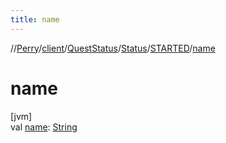 ```yaml
---
title: name
---
```

//[Perry](../../../../../index.html)/[client](../../../index.html)/[QuestStatus](../../index.html)/[Status](../index.html)/[STARTED](index.html)/[name](name.html)



# name



[jvm]\
val [name](name.html): [String](https://kotlinlang.org/api/latest/jvm/stdlib/kotlin/-string/index.html)




